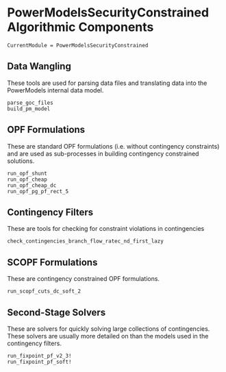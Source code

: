 # PowerModelsSecurityConstrained Algorithmic Components

```@meta
CurrentModule = PowerModelsSecurityConstrained
```

## Data Wangling

These tools are used for parsing data files and translating data into the
PowerModels internal data model.

```@docs
parse_goc_files
build_pm_model
```

## OPF Formulations

These are standard OPF formulations (i.e. without contingency constraints) and
are used as sub-processes in building contingency constrained solutions.

```@docs
run_opf_shunt
run_opf_cheap
run_opf_cheap_dc
run_opf_pg_pf_rect_5
```

## Contingency Filters

These are tools for checking for constraint violations in contingencies

```@docs
check_contingencies_branch_flow_ratec_nd_first_lazy
```

## SCOPF Formulations

These are contingency constrained OPF formulations.

```@docs
run_scopf_cuts_dc_soft_2
```

## Second-Stage Solvers

These are solvers for quickly solving large collections of contingencies.
These solvers are usually more detailed on than the models used in the
contingency filters.

```@docs
run_fixpoint_pf_v2_3!
run_fixpoint_pf_soft!
```
